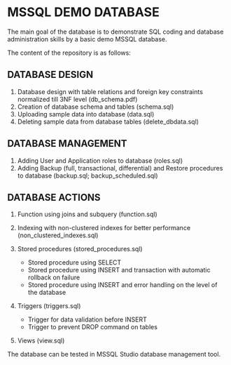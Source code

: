 # MSSQL DEMO DATABASE

The main goal of the database is to demonstrate SQL coding and database administration skills by a basic demo MSSQL database.

The content of the repository is as follows:

## DATABASE DESIGN

1. Database design with table relations and foreign key constraints normalized till 3NF level (db_schema.pdf)
2. Creation of database schema and tables (schema.sql)
3. Uploading sample data into database (data.sql)
4. Deleting sample data from database tables (delete_dbdata.sql)

## DATABASE MANAGEMENT

1. Adding User and Application roles to database (roles.sql)
2. Adding Backup (full, transactional, differential) and Restore procedures to database (backup.sql; backup_scheduled.sql)

## DATABASE ACTIONS

1. Function using joins and subquery (function.sql)
2. Indexing with non-clustered indexes for better performance (non_clustered_indexes.sql)
3. Stored procedures (stored_procedures.sql)

    - Stored procedure using SELECT
    - Stored procedure using INSERT and transaction with automatic rollback on failure
    - Stored procedure using INSERT and error handling on the level of the database

4. Triggers (triggers.sql)

    - Trigger for data validation before INSERT
    - Trigger to prevent DROP command on tables

5. Views (view.sql)

The database can be tested in MSSQL Studio database management tool.
